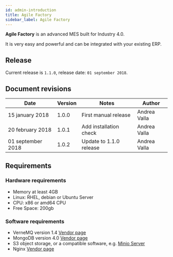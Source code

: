 ```yaml
---
id: admin-introduction
title: Agile Factory
sidebar_label: Agile Factory
---
```


**Agile Factory** is an advanced MES built for Industry 4.0. 

It is very easy and powerful and can be integrated with your existing ERP.
 
## Release
Current release is `1.1.0`, release date: `01 september 2018`.

## Document revisions
| Date	                | Version	 | Notes                      | Author          |
|---------------------- |----------- |--------------------------- |---------------- |
| 15 january 2018 	    | 1.0.0      | First manual release       | Andrea Valla    |
| 20 february 2018 	    | 1.0.1      | Add installation check     | Andrea Valla    |
| 01 september 2018 	| 1.0.2      | Update to 1.1.0 release    | Andrea Valla    |
 
## Requirements

### Hardware requirements

* Memory at least 4GB
* Linux: RHEL, debian or Ubuntu Server
* CPU: x86 or amd64 CPU
* Free Space: 200gb

### Software requirements

* VerneMQ version 1.4 [Vendor page](https://vernemq.com)
* MongoDB version 4.0 [Vendor page](https://www.mongodb.com)
* S3 object storage, or a compatible software, e.g. [Minio Server](https://minio.io)
* Nginx [Vendor page](https://nginx.org)
